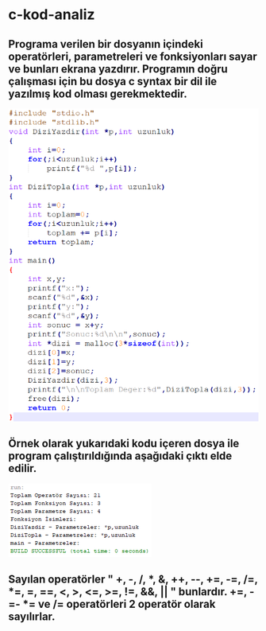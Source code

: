 # c-kod-analiz
## Programa verilen bir dosyanın içindeki operatörleri, parametreleri ve fonksiyonları sayar ve bunları ekrana yazdırır. Programın doğru çalışması için bu dosya c syntax bir dil ile yazılmış kod olması gerekmektedir.



![kod,analiz](https://github.com/HakanEryucel/c-kod-analiz/blob/master/Screenshots/kod.PNG)

## Örnek olarak yukarıdaki kodu içeren dosya ile program çalıştırıldığında aşağıdaki çıktı elde edilir.



![kod,analiz](https://github.com/HakanEryucel/c-kod-analiz/blob/master/Screenshots/cikti.PNG)

## Sayılan operatörler " +, -, /, *, &, ++, --, +=, -=, /=, *=, =, ==, <, >, <=, >=, !=,  &&, || " bunlardır. +=, -=- *= ve /= operatörleri 2 operatör olarak sayılırlar.
